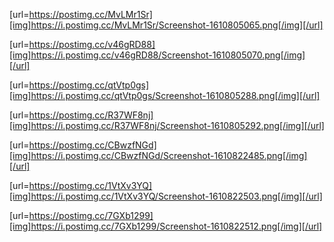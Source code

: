 [url=https://postimg.cc/MvLMr1Sr][img]https://i.postimg.cc/MvLMr1Sr/Screenshot-1610805065.png[/img][/url]

[url=https://postimg.cc/v46gRD88][img]https://i.postimg.cc/v46gRD88/Screenshot-1610805070.png[/img][/url]

[url=https://postimg.cc/qtVtp0gs][img]https://i.postimg.cc/qtVtp0gs/Screenshot-1610805288.png[/img][/url]

[url=https://postimg.cc/R37WF8nj][img]https://i.postimg.cc/R37WF8nj/Screenshot-1610805292.png[/img][/url]

[url=https://postimg.cc/CBwzfNGd][img]https://i.postimg.cc/CBwzfNGd/Screenshot-1610822485.png[/img][/url]

[url=https://postimg.cc/1VtXv3YQ][img]https://i.postimg.cc/1VtXv3YQ/Screenshot-1610822503.png[/img][/url]

[url=https://postimg.cc/7GXb1299][img]https://i.postimg.cc/7GXb1299/Screenshot-1610822512.png[/img][/url]

